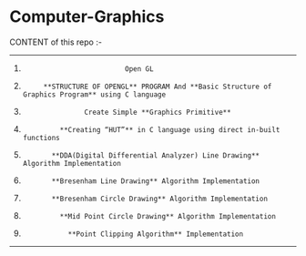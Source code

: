 # Computer-Graphics


CONTENT of this repo :-

______________________________________________________________________________________________
  1)	                          Open GL

  2)          **STRUCTURE OF OPENGL** PROGRAM And **Basic Structure of Graphics Program** using C language

  3)	                Create Simple **Graphics Primitive**

  4)	          **Creating “HUT”** in C language using direct in-built functions 

  5)        	**DDA(Digital Differential Analyzer) Line Drawing** Algorithm Implementation 

  6)         	**Bresenham Line Drawing** Algorithm Implementation

  7)        	**Bresenham Circle Drawing** Algorithm Implementation

  8)	          **Mid Point Circle Drawing** Algorithm Implementation

  9)                **Point Clipping Algorithm** Implementation

_______________________________________________________________________________________________
